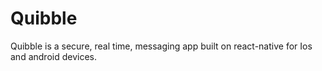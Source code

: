# Quibble
Quibble is a secure, real time, messaging app built on react-native for Ios and android devices. 
